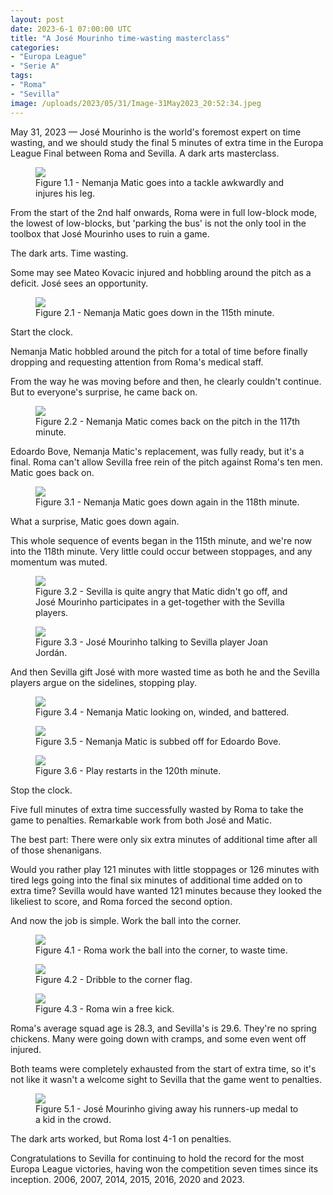```yaml
---
layout: post
date: 2023-6-1 07:00:00 UTC
title: "A José Mourinho time-wasting masterclass"
categories: 
- "Europa League"
- "Serie A"
tags: 
- "Roma"
- "Sevilla"
image: /uploads/2023/05/31/Image-31May2023_20:52:34.jpeg
---
```


May 31, 2023 — José Mourinho is the world's foremost expert on time wasting, and we should study the final 5 minutes of extra time in the Europa League Final between Roma and Sevilla. A dark arts masterclass.

<!---more--->

<figure>
    <img src="https://tacticsjournal.com/uploads/2023/05/31/Image-31May2023_20:51:31.jpeg">
    <figcaption>Figure 1.1 - Nemanja Matic goes into a tackle awkwardly and injures his leg.</figcaption>
</figure> 

From the start of the 2nd half onwards, Roma were in full low-block mode, the lowest of low-blocks, but 'parking the bus' is not the only tool in the toolbox that José Mourinho uses to ruin a game. 

The dark arts. Time wasting.

Some may see Mateo Kovacic injured and hobbling around the pitch as a deficit. José sees an opportunity. 

<figure>
    <img src="https://tacticsjournal.com/uploads/2023/05/31/Image-31May2023_20:51:42.jpeg">
    <figcaption>Figure 2.1 - Nemanja Matic goes down in the 115th minute.</figcaption>
</figure> 

Start the clock. 

Nemanja Matic hobbled around the pitch for a total of time before finally dropping and requesting attention from Roma's medical staff. 

From the way he was moving before and then, he clearly couldn't continue. But to everyone's surprise, he came back on. 

<figure>
    <img src="https://tacticsjournal.com/uploads/2023/05/31/Image-31May2023_20:51:53.jpeg">
    <figcaption>Figure 2.2 - Nemanja Matic comes back on the pitch in the 117th minute.</figcaption>
</figure> 

Edoardo Bove, Nemanja Matic's replacement, was fully ready, but it's a final. Roma can't allow Sevilla free rein of the pitch against Roma's ten men. Matic goes back on. 

<figure>
    <img src="https://tacticsjournal.com/uploads/2023/05/31/Image-31May2023_20:52:05.jpeg">
    <figcaption>Figure 3.1 - Nemanja Matic goes down again in the 118th minute.</figcaption>
</figure> 

What a surprise, Matic goes down again. 

This whole sequence of events began in the 115th minute, and we're now into the 118th minute. Very little could occur between stoppages, and any momentum was muted. 

<figure>
    <img src="https://tacticsjournal.com/uploads/2023/05/31/Image-31May2023_20:52:20.jpeg">
    <figcaption>Figure 3.2 - Sevilla is quite angry that Matic didn't go off, and José Mourinho participates in a get-together with the Sevilla players.</figcaption>
</figure> 

<figure>
    <img src="https://tacticsjournal.com/uploads/2023/05/31/Image-31May2023_20:52:34.jpeg">
    <figcaption>Figure 3.3 - José Mourinho talking to Sevilla player Joan Jordán.</figcaption>
</figure> 

And then Sevilla gift José with more wasted time as both he and the Sevilla players argue on the sidelines, stopping play. 

<figure>
    <img src="https://tacticsjournal.com/uploads/2023/05/31/Image-31May2023_20:52:45.jpeg">
    <figcaption>Figure 3.4 - Nemanja Matic looking on, winded, and battered.</figcaption>
</figure> 

<figure>
    <img src="https://tacticsjournal.com/uploads/2023/05/31/Image-31May2023_20:52:55.jpeg">
    <figcaption>Figure 3.5 - Nemanja Matic is subbed off for Edoardo Bove.</figcaption>
</figure> 

<figure>
    <img src="https://tacticsjournal.com/uploads/2023/05/31/Image-31May2023_20:53:06.jpeg">
    <figcaption>Figure 3.6 - Play restarts in the 120th minute.</figcaption>
</figure> 

Stop the clock.

Five full minutes of extra time successfully wasted by Roma to take the game to penalties. Remarkable work from both José and Matic. 

The best part: There were only six extra minutes of additional time after all of those shenanigans. 

Would you rather play 121 minutes with little stoppages or 126 minutes with tired legs going into the final six minutes of additional time added on to extra time? Sevilla would have wanted 121 minutes because they looked the likeliest to score, and Roma forced the second option. 

And now the job is simple. Work the ball into the corner. 

<figure>
    <img src="https://tacticsjournal.com/uploads/2023/05/31/Image-31May2023_20:53:18.jpeg">
    <figcaption>Figure 4.1 - Roma work the ball into the corner, to waste time.</figcaption>
</figure> 

<figure>
    <img src="https://tacticsjournal.com/uploads/2023/05/31/Image-31May2023_20:53:29.jpeg">
    <figcaption>Figure 4.2 - Dribble to the corner flag.</figcaption>
</figure> 

<figure>
    <img src="https://tacticsjournal.com/uploads/2023/05/31/Image-31May2023_20:53:39.jpeg">
    <figcaption>Figure 4.3 - Roma win a free kick.</figcaption>
</figure> 

Roma's average squad age is 28.3, and Sevilla's is 29.6. They're no spring chickens. Many were going down with cramps, and some even went off injured.

Both teams were completely exhausted from the start of extra time, so it's not like it wasn't a welcome sight to Sevilla that the game went to penalties. 

<figure>
    <img src="https://tacticsjournal.com/uploads/2023/05/31/Image-31May2023_21:32:38.jpeg">
    <figcaption>Figure 5.1 - José Mourinho giving away his runners-up medal to a kid in the crowd.</figcaption>
</figure> 

The dark arts worked, but Roma lost 4-1 on penalties. 

Congratulations to Sevilla for continuing to hold the record for the most Europa League victories, having won the competition seven times since its inception. 2006, 2007, 2014, 2015, 2016, 2020 and 2023. 
